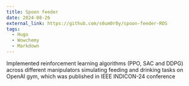 ```yaml
---
title: Spoon feeder
date: 2024-08-26
external_link: https://github.com/s0um0r0y/spoon-feeder-ROS
tags:
  - Hugo
  - Wowchemy
  - Markdown
---
```


Implemented reinforcement learning algorithms (PPO, SAC and DDPG) across different manipulators simulating feeding and drinking tasks on OpenAI gym, which was published in IEEE INDICON-24 conference

<!--more-->
